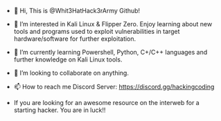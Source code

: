 - 👋 Hi, This is @Whit3HatHack3rArmy Github!
- 👀 I’m interested in Kali Linux & Flipper Zero. Enjoy learning about new tools and programs used to exploit vulnerabilities in target hardware/software for further exploitation.
- 🌱 I’m currently learning Powershell, Python, C+/C++ languages and further knowledge on Kali Linux tools.
- 💞️ I’m looking to collaborate on anything.
- 📫 How to reach me Discord Server: https://discord.gg/hackingcoding

- If you are looking for an awesome resource on the interweb for a starting hacker. You are in luck!!

<!---
Whit3HatHack3rArmy/Whit3HatHack3rArmy is a ✨ special ✨ repository because its `README.md` (this file) appears on your GitHub profile.
You can click the Preview link to take a look at your changes.
--->
